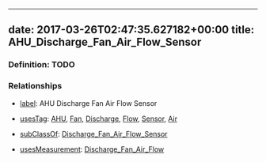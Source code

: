 
---
date: 2017-03-26T02:47:35.627182+00:00
title: AHU_Discharge_Fan_Air_Flow_Sensor
---
### Definition: TODO

### Relationships

* [label](http://www.w3.org/2000/01/rdf-schema#label): AHU Discharge Fan Air Flow Sensor

* [usesTag](https://brickschema.org/schema/1.0/BrickFrame#usesTag): [AHU](https://brickschema.org/schema/1.0/BrickTag#AHU), [Fan](https://brickschema.org/schema/1.0/BrickTag#Fan), [Discharge](https://brickschema.org/schema/1.0/BrickTag#Discharge), [Flow](https://brickschema.org/schema/1.0/BrickTag#Flow), [Sensor](https://brickschema.org/schema/1.0/BrickTag#Sensor), [Air](https://brickschema.org/schema/1.0/BrickTag#Air)

* [subClassOf](http://www.w3.org/2000/01/rdf-schema#subClassOf): [Discharge_Fan_Air_Flow_Sensor](https://brickschema.org/schema/1.0/Brick#Discharge_Fan_Air_Flow_Sensor)

* [usesMeasurement](https://brickschema.org/schema/1.0/BrickFrame#usesMeasurement): [Discharge_Fan_Air_Flow](https://brickschema.org/schema/1.0/Brick#Discharge_Fan_Air_Flow)
